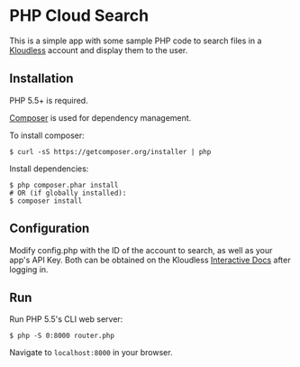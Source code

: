 # PHP Cloud Search

This is a simple app with some sample PHP code to search files in a
[Kloudless](https://kloudless.com) account and display them to the user.

## Installation

PHP 5.5+ is required.

[Composer](http://getcomposer.org) is used for dependency management.

To install composer:

    $ curl -sS https://getcomposer.org/installer | php

Install dependencies:

    $ php composer.phar install
    # OR (if globally installed):
    $ composer install

## Configuration

Modify config.php with the ID of the account to search, as well as
your app's API Key. Both can be obtained on the
Kloudless [Interactive Docs](https://developers.kloudless.com/interactive-docs/)
after logging in.

## Run

Run PHP 5.5's CLI web server:

    $ php -S 0:8000 router.php

Navigate to `localhost:8000` in your browser.
